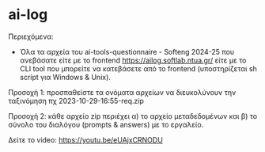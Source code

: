 # ai-log

Περιεχόμενα:

- Όλα τα αρχεία του ai-tools-questionnaire - Softeng 2024-25 που ανεβάσατε είτε με το frontend https://ailog.softlab.ntua.gr/ είτε με το CLI tool που μπορείτε να κατεβάσετε από το frontend (υποστηρίζεται sh script για Windows & Unix).

Προσοχή 1: προσπαθείστε τα ονόματα αρχείων να διευκολύνουν την ταξινόμηση πχ 2023-10-29-16:55-req.zip
  
Προσοχή 2: κάθε αρχείο zip περιέχει α) το αρχείο μεταδεδομένων και β) το σύνολο του διαλόγου (prompts & answers) με το εργαλείο.
  
Δείτε το video: https://youtu.be/eUAjxCRNODU